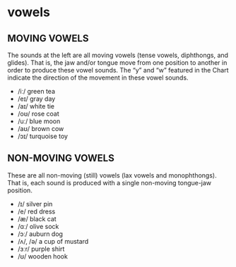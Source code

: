 # vowels

## MOVING VOWELS
The sounds at the left are all moving vowels (tense vowels, diphthongs, and glides). That is, the jaw and/or tongue move from one position to another in order to produce these vowel sounds. The “y” and “w” featured in the Chart indicate the direction of the movement in these vowel sounds.

* /iː/ green tea
* /eɪ/ gray day
* /aɪ/ white tie
* /oʊ/ rose coat
* /uː/ blue moon
* /aʊ/ brown cow
* /ɔɪ/ turquoise toy

## NON-MOVING VOWELS
These are all non-moving (still) vowels (lax vowels and monophthongs). That is, each sound is produced with a single non-moving tongue-jaw position.
* /ɪ/ silver pin
* /e/ red dress
* /æ/ black cat
* /ɑː/ olive sock
* /ɔː/ auburn dog
* /ʌ/, /ə/ a cup of mustard
* /ɜːr/ purple shirt
* /ʊ/ wooden hook

